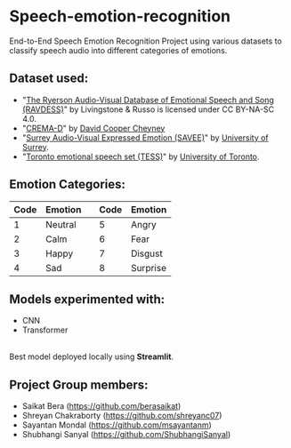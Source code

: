 # Speech-emotion-recognition
End-to-End Speech Emotion Recognition Project using various datasets to classify speech audio into different categories of emotions.

## Dataset used: 
- "[The Ryerson Audio-Visual Database of Emotional Speech and Song (RAVDESS)](https://www.kaggle.com/datasets/uwrfkaggler/ravdess-emotional-speech-audio)" by Livingstone & Russo is licensed under CC BY-NA-SC 4.0.
- "[CREMA-D](https://www.kaggle.com/datasets/ejlok1/cremad)" by [David Cooper Cheyney](https://github.com/CheyneyComputerScience/CREMA-D)
- "[Surrey Audio-Visual Expressed Emotion (SAVEE)](https://www.kaggle.com/datasets/ejlok1/surrey-audiovisual-expressed-emotion-savee)" by [University of Surrey](http://kahlan.eps.surrey.ac.uk/savee/Database.html).
- "[Toronto emotional speech set (TESS)](https://www.kaggle.com/datasets/ejlok1/toronto-emotional-speech-set-tess)" by [University of Toronto](https://tspace.library.utoronto.ca/handle/1807/24487).

## Emotion Categories:
| Code | Emotion | | Code | Emotion |
|---|---|:---:|---|---|
| 1 | Neutral | | 5 | Angry |
| 2 | Calm | | 6 | Fear |
| 3 | Happy | | 7 | Disgust |
| 4 | Sad | | 8 | Surprise |

## Models experimented with:
- CNN
- Transformer

<br> Best model deployed locally using **Streamlit**.

## Project Group members:
- Saikat Bera (https://github.com/berasaikat)
- Shreyan Chakraborty (https://github.com/shreyanc07)
- Sayantan Mondal (https://github.com/msayantanm)
- Shubhangi Sanyal (https://github.com/ShubhangiSanyal)
